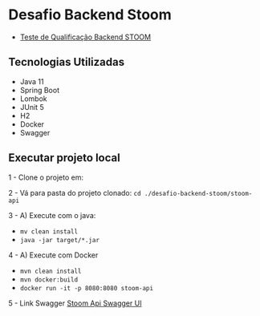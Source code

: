 # Desafio Backend Stoom

* [Teste de Qualificação Backend STOOM](https://gist.github.com/pedroits/9a42411f44ba9d75a70bfb7122c6f642)

## Tecnologias Utilizadas

- Java 11
- Spring Boot
- Lombok
- JUnit 5
- H2
- Docker
- Swagger

## Executar projeto local

1 - Clone o projeto em: 

2 - Vá para pasta do projeto clonado: ```cd ./desafio-backend-stoom/stoom-api``` 

3 - A) Execute com o java: 
  - ```mv clean install```
  - ```java -jar target/*.jar```

4 - A) Execute com Docker
  - ```mvn clean install```
  - ```mvn docker:build```
  - ```docker run -it -p 8080:8080 stoom-api```

5 - Link Swagger 
    [Stoom Api Swagger UI](http://localhost:8080/stoom/swagger-ui.html#/)
  

